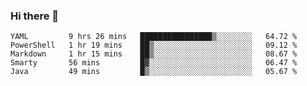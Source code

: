 ### Hi there 👋


<!--START_SECTION:waka-->
```text
YAML         9 hrs 26 mins   ████████████████▒░░░░░░░░   64.72 % 
PowerShell   1 hr 19 mins    ██▒░░░░░░░░░░░░░░░░░░░░░░   09.12 % 
Markdown     1 hr 15 mins    ██▒░░░░░░░░░░░░░░░░░░░░░░   08.67 % 
Smarty       56 mins         █▓░░░░░░░░░░░░░░░░░░░░░░░   06.47 % 
Java         49 mins         █▒░░░░░░░░░░░░░░░░░░░░░░░   05.67 % 
```
<!--END_SECTION:waka-->

<!--
**ssrahul96/ssrahul96** is a ✨ _special_ ✨ repository because its `README.md` (this file) appears on your GitHub profile.

Here are some ideas to get you started:

- 🔭 I’m currently working on ...
- 🌱 I’m currently learning ...
- 👯 I’m looking to collaborate on ...
- 🤔 I’m looking for help with ...
- 💬 Ask me about ...
- 📫 How to reach me: ...
- 😄 Pronouns: ...
- ⚡ Fun fact: ...
-->
